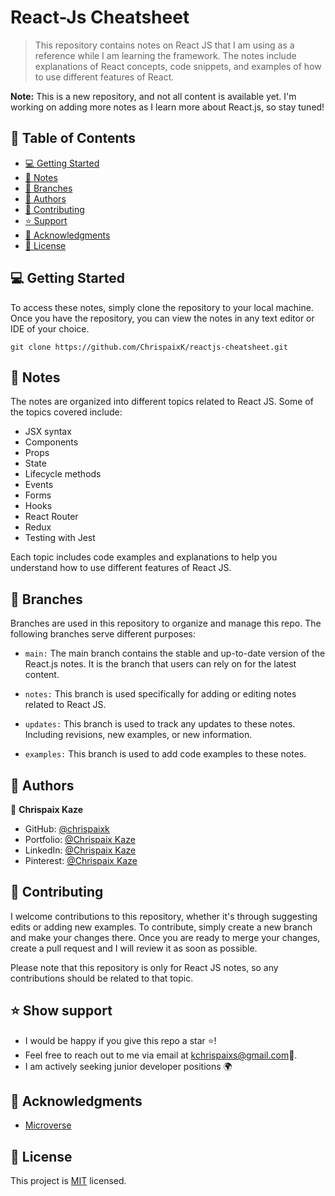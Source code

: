 # React-Js Cheatsheet

> This repository contains notes on React JS that I am using as a reference while I am learning the framework. The notes include explanations of React concepts, code snippets, and examples of how to use different features of React.

**Note:** This is a new repository, and not all content is available yet. I'm working on adding more notes as I learn more about React.js, so stay tuned!

## 📗 Table of Contents

- [💻 Getting Started](#-getting-started)
- [📝 Notes](#-notes)
- [🌳 Branches](#-branches)
- [👥 Authors](#-authors)
- [🤝 Contributing](#-contributing)
- [⭐️ Support ](#-show-support)
- [🙏 Acknowledgments ](#-acknowledgments)
- [📃 License ](#-license)


## 💻 Getting Started

To access these notes, simply clone the repository to your local machine. Once you have the repository, you can view the notes in any text editor or IDE of your choice.

```
git clone https://github.com/ChrispaixK/reactjs-cheatsheet.git

```

## 📝 Notes

The notes are organized into different topics related to React JS. Some of the topics covered include:

* JSX syntax
* Components
* Props
* State
* Lifecycle methods
* Events
* Forms
* Hooks
* React Router
* Redux
* Testing with Jest

Each topic includes code examples and explanations to help you understand how to use different features of React JS.

## 🌳 Branches

Branches are used in this repository to organize and manage this repo. The following branches serve different purposes:

- `main:` The main branch contains the stable and up-to-date version of the React.js notes. It is the branch that users can rely on for the latest content.

- `notes:` This branch is used specifically for adding or editing notes related to React JS.

- `updates:` This branch is used to track any updates to these notes. Including revisions, new examples, or new information.

- `examples:` This branch is used to add code examples to these notes.

## 👥 Authors 

👤 **Chrispaix Kaze**

- GitHub: [@chrispaixk](https://github.com/ChrispaixK)
- Portfolio: [@Chrispaix Kaze](https://chrispaixkaze.com)
- LinkedIn: [@Chrispaix Kaze](https://www.linkedin.com/in/chrispaix-kaze-70445a175/)
- Pinterest: [@Chrispaix Kaze](https://www.pinterest.fr/chrispaixkaze/)

## 🤝 Contributing

I welcome contributions to this repository, whether it's through suggesting edits or adding new examples. To contribute, simply create a new branch and make your changes there. Once you are ready to merge your changes, create a pull request and I will review it as soon as possible.

Please note that this repository is only for React JS notes, so any contributions should be related to that topic.

## ⭐️ Show support
- I would be happy if you give this repo a star ⭐️!
- Feel free to reach out to me via email at [kchrispaixs@gmail.com](mailto:kchrispaixs@email.com)💌.
- I am actively seeking junior developer positions 🌍


## 🙏 Acknowledgments 
  * [Microverse](https//:www.microverse.org)

## 📃 License

This project is [MIT](./MIT.md) licensed.